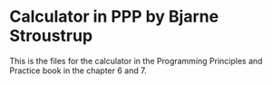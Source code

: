 # Calculator in PPP by Bjarne Stroustrup

This is the files for the calculator in the Programming Principles and Practice book in the chapter 6 and 7.
